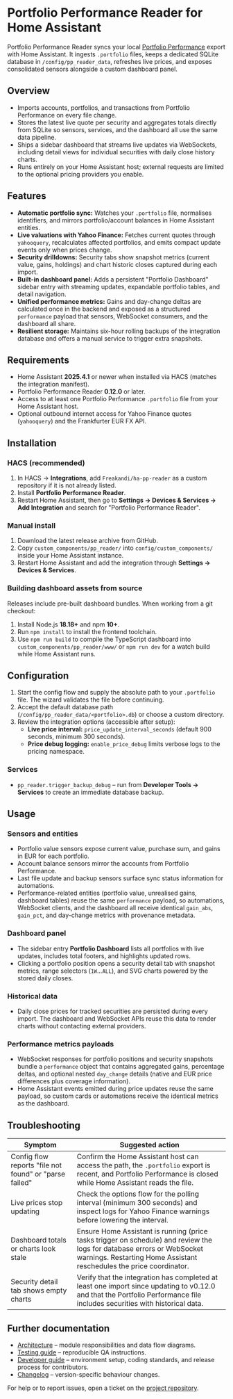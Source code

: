 # Portfolio Performance Reader for Home Assistant

Portfolio Performance Reader syncs your local [Portfolio Performance](https://www.portfolio-performance.info/) export with Home Assistant. It ingests `.portfolio` files, keeps a dedicated SQLite database in `/config/pp_reader_data`, refreshes live prices, and exposes consolidated sensors alongside a custom dashboard panel.

## Overview
- Imports accounts, portfolios, and transactions from Portfolio Performance on every file change.
- Stores the latest live quote per security and aggregates totals directly from SQLite so sensors, services, and the dashboard all use the same data pipeline.
- Ships a sidebar dashboard that streams live updates via WebSockets, including detail views for individual securities with daily close history charts.
- Runs entirely on your Home Assistant host; external requests are limited to the optional pricing providers you enable.

## Features
- **Automatic portfolio sync:** Watches your `.portfolio` file, normalises identifiers, and mirrors portfolio/account balances in Home Assistant entities.
- **Live valuations with Yahoo Finance:** Fetches current quotes through `yahooquery`, recalculates affected portfolios, and emits compact update events only when prices change.
- **Security drilldowns:** Security tabs show snapshot metrics (current value, gains, holdings) and chart historic closes captured during each import.
- **Built-in dashboard panel:** Adds a persistent "Portfolio Dashboard" sidebar entry with streaming updates, expandable portfolio tables, and detail navigation.
- **Unified performance metrics:** Gains and day-change deltas are calculated once in the backend and exposed as a structured `performance` payload that sensors, WebSocket consumers, and the dashboard all share.
- **Resilient storage:** Maintains six-hour rolling backups of the integration database and offers a manual service to trigger extra snapshots.

## Requirements
- Home Assistant **2025.4.1** or newer when installed via HACS (matches the integration manifest).
- Portfolio Performance Reader **0.12.0** or later.
- Access to at least one Portfolio Performance `.portfolio` file from your Home Assistant host.
- Optional outbound internet access for Yahoo Finance quotes (`yahooquery`) and the Frankfurter EUR FX API.

## Installation
### HACS (recommended)
1. In HACS → **Integrations**, add `Freakandi/ha-pp-reader` as a custom repository if it is not already listed.
2. Install **Portfolio Performance Reader**.
3. Restart Home Assistant, then go to **Settings → Devices & Services → Add Integration** and search for "Portfolio Performance Reader".

### Manual install
1. Download the latest release archive from GitHub.
2. Copy `custom_components/pp_reader/` into `config/custom_components/` inside your Home Assistant instance.
3. Restart Home Assistant and add the integration through **Settings → Devices & Services**.

### Building dashboard assets from source
Releases include pre-built dashboard bundles. When working from a git checkout:
1. Install Node.js **18.18+** and npm **10+**.
2. Run `npm install` to install the frontend toolchain.
3. Use `npm run build` to compile the TypeScript dashboard into `custom_components/pp_reader/www/` or `npm run dev` for a watch build while Home Assistant runs.

## Configuration
1. Start the config flow and supply the absolute path to your `.portfolio` file. The wizard validates the file before continuing.
2. Accept the default database path (`/config/pp_reader_data/<portfolio>.db`) or choose a custom directory.
3. Review the integration options (accessible after setup):
   - **Live price interval:** `price_update_interval_seconds` (default 900 seconds, minimum 300 seconds).
   - **Price debug logging:** `enable_price_debug` limits verbose logs to the pricing namespace.

### Services
- `pp_reader.trigger_backup_debug` – run from **Developer Tools → Services** to create an immediate database backup.

## Usage
### Sensors and entities
- Portfolio value sensors expose current value, purchase sum, and gains in EUR for each portfolio.
- Account balance sensors mirror the accounts from Portfolio Performance.
- Last file update and backup sensors surface sync status information for automations.
- Performance-related entities (portfolio value, unrealised gains, dashboard tables) reuse the same `performance` payload, so automations, WebSocket clients, and the dashboard all receive identical `gain_abs`, `gain_pct`, and day-change metrics with provenance metadata.

### Dashboard panel
- The sidebar entry **Portfolio Dashboard** lists all portfolios with live updates, includes total footers, and highlights updated rows.
- Clicking a portfolio position opens a security detail tab with snapshot metrics, range selectors (`1W`…`ALL`), and SVG charts powered by the stored daily closes.

### Historical data
- Daily close prices for tracked securities are persisted during every import. The dashboard and WebSocket APIs reuse this data to render charts without contacting external providers.

### Performance metrics payloads
- WebSocket responses for portfolio positions and security snapshots bundle a `performance` object that contains aggregated gains, percentage deltas, and optional nested `day_change` details (native and EUR price differences plus coverage information).
- Home Assistant events emitted during price updates reuse the same payload, so custom cards or automations receive the identical metrics as the dashboard.

## Troubleshooting
| Symptom | Suggested action |
| --- | --- |
| Config flow reports "file not found" or "parse failed" | Confirm the Home Assistant host can access the path, the `.portfolio` export is recent, and Portfolio Performance is closed while Home Assistant reads the file. |
| Live prices stop updating | Check the options flow for the polling interval (minimum 300 seconds) and inspect logs for Yahoo Finance warnings before lowering the interval. |
| Dashboard totals or charts look stale | Ensure Home Assistant is running (price tasks trigger on schedule) and review the logs for database errors or WebSocket warnings. Restarting Home Assistant reschedules the price coordinator. |
| Security detail tab shows empty charts | Verify that the integration has completed at least one import since updating to v0.12.0 and that the Portfolio Performance file includes securities with historical data. |

## Further documentation
- [Architecture](ARCHITECTURE.md) – module responsibilities and data flow diagrams.
- [Testing guide](TESTING.md) – reproducible QA instructions.
- [Developer guide](README-dev.md) – environment setup, coding standards, and release process for contributors.
- [Changelog](CHANGELOG.md) – version-specific behaviour changes.

For help or to report issues, open a ticket on the [project repository](https://github.com/Freakandi/ha-pp-reader/issues).
